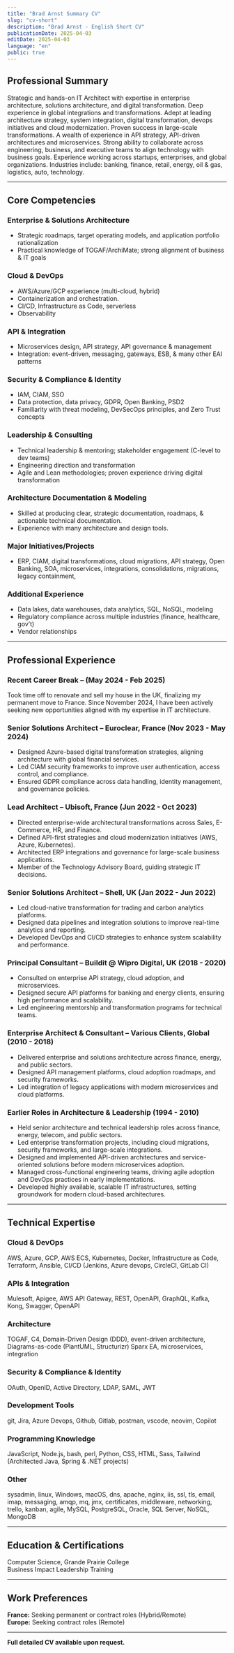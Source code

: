 ```yaml
---
title: "Brad Arnst Summary CV"
slug: "cv-short"
description: "Brad Arnst - English Short CV"
publicationDate: 2025-04-03
editDate: 2025-04-03
language: "en"
public: true
---
```


## Professional Summary

Strategic and hands-on IT Architect with expertise in enterprise architecture, solutions architecture, and digital transformation. Deep experience in global integrations and transformations. Adept at leading architecture strategy, system integration, digital transformation, devops initiatives and cloud modernization. Proven success in large-scale transformations. A wealth of experience in API strategy, API-driven architectures and microservices. Strong ability to collaborate across engineering, business, and executive teams to align technology with business goals. Experience working across startups, enterprises, and global organizations. Industries include: banking, finance, retail, energy, oil & gas, logistics, auto, technology.

---

## Core Competencies

### Enterprise & Solutions Architecture

- Strategic roadmaps, target operating models, and application portfolio rationalization
- Practical knowledge of TOGAF/ArchiMate; strong alignment of business & IT goals

### Cloud & DevOps

- AWS/Azure/GCP experience (multi-cloud, hybrid)
- Containerization and orchestration.
- CI/CD, Infrastructure as Code, serverless
- Observability

### API & Integration

- Microservices design, API strategy, API governance & management
- Integration: event-driven, messaging, gateways, ESB, & many other EAI patterns

### Security & Compliance & Identity

- IAM, CIAM, SSO
- Data protection, data privacy, GDPR, Open Banking, PSD2
- Familiarity with threat modeling, DevSecOps principles, and Zero Trust concepts

### Leadership & Consulting

- Technical leadership & mentoring; stakeholder engagement (C-level to dev teams)
- Engineering direction and transformation
- Agile and Lean methodologies; proven experience driving digital transformation

### Architecture Documentation & Modeling

- Skilled at producing clear, strategic documentation, roadmaps, & actionable technical documentation.
- Experience with many architecture and design tools.

### Major Initiatives/Projects

- ERP, CIAM, digital transformations, cloud migrations, API strategy, Open Banking, SOA, microservices, integrations, consolidations, migrations, legacy containment,

### Additional Experience

- Data lakes, data warehouses, data analytics, SQL, NoSQL, modeling
- Regulatory compliance across multiple industries (finance, healthcare, gov’t)
- Vendor relationships

---

## Professional Experience

### Recent Career Break – (May 2024 - Feb 2025)

Took time off to renovate and sell my house in the UK, finalizing my permanent move to France. Since November 2024, I have been actively seeking new opportunities aligned with my expertise in IT architecture.

### Senior Solutions Architect – Euroclear, France (Nov 2023 - May 2024)

- Designed Azure-based digital transformation strategies, aligning architecture with global financial services.
- Led CIAM security frameworks to improve user authentication, access control, and compliance.
- Ensured GDPR compliance across data handling, identity management, and governance policies.

### Lead Architect – Ubisoft, France (Jun 2022 - Oct 2023)

- Directed enterprise-wide architectural transformations across Sales, E-Commerce, HR, and Finance.
- Defined API-first strategies and cloud modernization initiatives (AWS, Azure, Kubernetes).
- Architected ERP integrations and governance for large-scale business applications.
- Member of the Technology Advisory Board, guiding strategic IT decisions.

### Senior Solutions Architect – Shell, UK (Jan 2022 - Jun 2022)

- Led cloud-native transformation for trading and carbon analytics platforms.
- Designed data pipelines and integration solutions to improve real-time analytics and reporting.
- Developed DevOps and CI/CD strategies to enhance system scalability and performance.

### Principal Consultant – Buildit @ Wipro Digital, UK (2018 - 2020)

- Consulted on enterprise API strategy, cloud adoption, and microservices.
- Designed secure API platforms for banking and energy clients, ensuring high performance and scalability.
- Led engineering mentorship and transformation programs for technical teams.

### Enterprise Architect & Consultant – Various Clients, Global (2010 - 2018)

- Delivered enterprise and solutions architecture across finance, energy, and public sectors.
- Designed API management platforms, cloud adoption roadmaps, and security frameworks.
- Led integration of legacy applications with modern microservices and cloud platforms.

### Earlier Roles in Architecture & Leadership (1994 - 2010)

- Held senior architecture and technical leadership roles across finance, energy, telecom, and public sectors.
- Led enterprise transformation projects, including cloud migrations, security frameworks, and large-scale integrations.
- Designed and implemented API-driven architectures and service-oriented solutions before modern microservices adoption.
- Managed cross-functional engineering teams, driving agile adoption and DevOps practices in early implementations.
- Developed highly available, scalable IT infrastructures, setting groundwork for modern cloud-based architectures.

---

## Technical Expertise

### Cloud & DevOps

AWS, Azure, GCP, AWS ECS, Kubernetes, Docker, Infrastructure as Code, Terraform, Ansible, CI/CD (Jenkins, Azure devops, CircleCI, GitLab CI)

### APIs & Integration

Mulesoft, Apigee, AWS API Gateway, REST, OpenAPI, GraphQL, Kafka, Kong, Swagger, OpenAPI

### Architecture

TOGAF, C4, Domain-Driven Design (DDD), event-driven architecture, Diagrams-as-code (PlantUML, Structurizr) Sparx EA, microservices, integration

### Security & Compliance & Identity

OAuth, OpenID, Active Directory, LDAP, SAML, JWT

### Development Tools

git, Jira, Azure Devops, Github, Gitlab, postman, vscode, neovim, Copilot

### Programming Knowledge

JavaScript, Node.js, bash, perl, Python, CSS, HTML, Sass, Tailwind (Architected Java, Spring & .NET projects)

### Other

sysadmin, linux, Windows, macOS, dns, apache, nginx, iis, ssl, tls, email, imap, messaging, amqp, mq, jmx, certificates, middleware, networking, trello, kanban, agile, MySQL, PostgreSQL, Oracle, SQL Server, NoSQL, MongoDB

---

## Education & Certifications

Computer Science, Grande Prairie College  
Business Impact Leadership Training

---

## Work Preferences

**France:** Seeking permanent or contract roles (Hybrid/Remote)  
**Europe:** Seeking contract roles (Remote)

---

**Full detailed CV available upon request.**

